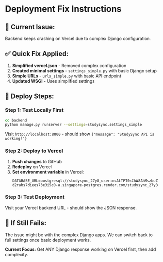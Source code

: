 # Deployment Fix Instructions

## 🚨 **Current Issue:** 
Backend keeps crashing on Vercel due to complex Django configuration.

## ✅ **Quick Fix Applied:**

1. **Simplified vercel.json** - Removed complex configuration
2. **Created minimal settings** - `settings_simple.py` with basic Django setup  
3. **Simple URLs** - `urls_simple.py` with basic API endpoint
4. **Updated WSGI** - Uses simplified settings

## 🚀 **Deploy Steps:**

### Step 1: Test Locally First
```bash
cd backend
python manage.py runserver --settings=studysync.settings_simple
```
Visit `http://localhost:8000` - should show `{"message": "StudySync API is working!"}`

### Step 2: Deploy to Vercel
1. **Push changes** to GitHub
2. **Redeploy** on Vercel  
3. **Set environment variable** in Vercel:
   ```
   DATABASE_URL=postgresql://studysync_27y8_user:nsAtTPT0sChW8AhMszbuZwl15bwN4yiT@dpg-d2rabs7diees73e3i5c0-a.singapore-postgres.render.com/studysync_27y8
   ```

### Step 3: Test Deployment
Visit your Vercel backend URL - should show the JSON response.

## 🔄 **If Still Fails:**
The issue might be with the complex Django apps. We can switch back to full settings once basic deployment works.

**Current Focus:** Get ANY Django response working on Vercel first, then add complexity.
